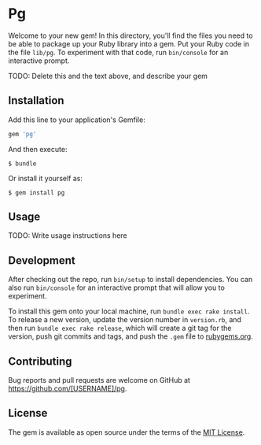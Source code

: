 # Pg

Welcome to your new gem! In this directory, you'll find the files you need to be able to package up your Ruby library into a gem. Put your Ruby code in the file `lib/pg`. To experiment with that code, run `bin/console` for an interactive prompt.

TODO: Delete this and the text above, and describe your gem

## Installation

Add this line to your application's Gemfile:

```ruby
gem 'pg'
```

And then execute:

    $ bundle

Or install it yourself as:

    $ gem install pg

## Usage

TODO: Write usage instructions here

## Development

After checking out the repo, run `bin/setup` to install dependencies. You can also run `bin/console` for an interactive prompt that will allow you to experiment.

To install this gem onto your local machine, run `bundle exec rake install`. To release a new version, update the version number in `version.rb`, and then run `bundle exec rake release`, which will create a git tag for the version, push git commits and tags, and push the `.gem` file to [rubygems.org](https://rubygems.org).

## Contributing

Bug reports and pull requests are welcome on GitHub at https://github.com/[USERNAME]/pg.

## License

The gem is available as open source under the terms of the [MIT License](https://opensource.org/licenses/MIT).
